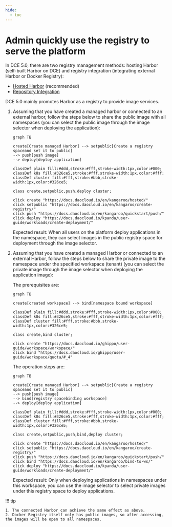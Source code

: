 ```yaml
---
hide:
  - toc
---
```


# Admin quickly use the registry to serve the platform

In DCE 5.0, there are two registry management methods: hosting Harbor (self-built Harbor on DCE) and registry integration (integrating external Harbor or Docker Registry):

- [Hosted Harbor](../hosted.md) (recommended)
- [Repository Integration](../integrate/integrate.md)

DCE 5.0 mainly promotes Harbor as a registry to provide image services.

1. Assuming that you have created a managed harbor or connected to an external harbor, follow the steps below to share the public image with all namespaces (you can select the public image through the image selector when deploying the application):

    ```mermaid
    graph TB

    create[Create managed Harbor] --> setpublic[Create a registry spaceand set it to public]
    --> push[push image]
    --> deploy[deploy application]

    classDef plain fill:#ddd,stroke:#fff,stroke-width:1px,color:#000;
    classDef k8s fill:#326ce5,stroke:#fff,stroke-width:1px,color:#fff;
    classDef cluster fill:#fff,stroke:#bbb,stroke-width:1px,color:#326ce5;

    class create,setpublic,push,deploy cluster;

    click create "https://docs.daocloud.io/en/kangaroo/hosted/"
    click setpublic "https://docs.daocloud.io/en/kangaroo/create-registry/"
    click push "https://docs.daocloud.io/en/kangaroo/quickstart/push/"
    click deploy "https://docs.daocloud.io/kpanda/user-guide/workloads/create-deployment/"
    ```

    Expected result: When all users on the platform deploy applications in the namespace, they can select images in the public registry space for deployment through the image selector.

    

    

1. Assuming that you have created a managed Harbor or connected to an external Harbor, follow the steps below to share the private image to the namespace under the specified workspace (tenant) (you can select the private image through the image selector when deploying the application image):

    The prerequisites are:

    ```mermaid
    graph TB

    create[created workspace] --> bind[namespace bound workspace]

    classDef plain fill:#ddd,stroke:#fff,stroke-width:1px,color:#000;
    classDef k8s fill:#326ce5,stroke:#fff,stroke-width:1px,color:#fff;
    classDef cluster fill:#fff,stroke:#bbb,stroke-width:1px,color:#326ce5;

    class create,bind cluster;

    click create "https://docs.daocloud.io/ghippo/user-guide/workspace/workspace/"
    click bind "https://docs.daocloud.io/ghippo/user-guide/workspace/quota/#_4"
    ```

    The operation steps are:

    ```mermaid
    graph TB

    create[Create managed Harbor] --> setpublic[Create a registry spaceand set it to public]
    --> push[push image]
    --> bind[registry spacebinding workspace]
    --> deploy[deploy application]

    classDef plain fill:#ddd,stroke:#fff,stroke-width:1px,color:#000;
    classDef k8s fill:#326ce5,stroke:#fff,stroke-width:1px,color:#fff;
    classDef cluster fill:#fff,stroke:#bbb,stroke-width:1px,color:#326ce5;

    class create,setpublic,push,bind,deploy cluster;

    click create "https://docs.daocloud.io/en/kangaroo/hosted/"
    click setpublic "https://docs.daocloud.io/en/kangaroo/create-registry/"
    click push "https://docs.daocloud.io/en/kangaroo/quickstart/push/"
    click bind "https://docs.daocloud.io/en/kangaroo/bind-to-ws/"
    click deploy "https://docs.daocloud.io/kpanda/user-guide/workloads/create-deployment/"
    ```

    Expected result: Only when deploying applications in namespaces under this workspace, you can use the image selector to select private images under this registry space to deploy applications.

    

    

!!! tip

    1. The connected Harbor can achieve the same effect as above.
    2. Docker Registry itself only has public images, so after accessing, the images will be open to all namespaces.
